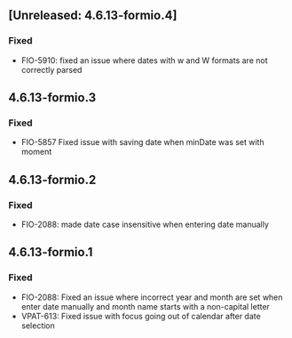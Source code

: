 ## [Unreleased: 4.6.13-formio.4]
### Fixed 
 - FIO-5910: fixed an issue where dates with w and W formats are not correctly parsed
   
## 4.6.13-formio.3
### Fixed
 - FIO-5857 Fixed issue with saving date when minDate was set with moment
   
## 4.6.13-formio.2
### Fixed
 - FIO-2088: made date case insensitive when entering date manually

## 4.6.13-formio.1
### Fixed
 - FIO-2088: Fixed an issue where incorrect year and month are set when enter date manually and month name starts with a non-capital letter
 - VPAT-613: Fixed issue with focus going out of calendar after date selection
